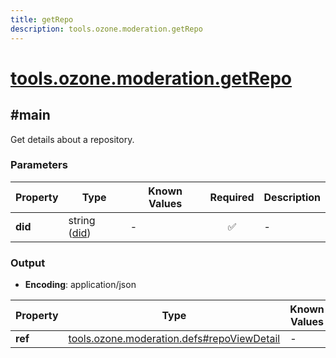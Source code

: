 ```yaml
---
title: getRepo
description: tools.ozone.moderation.getRepo
---
```


# [tools.ozone.moderation.getRepo](https://github.com/myConsciousness/atproto.dart/blob/main/lexicons/tools/ozone/moderation/getRepo.json)

## #main

Get details about a repository.

### Parameters

| Property | Type | Known Values | Required | Description |
| --- | --- | --- | :---: | --- |
| **did** | string ([did](https://atproto.com/specs/did)) | - | ✅ | - |

### Output

- **Encoding**: application/json

| Property | Type | Known Values | Required | Description |
| --- | --- | --- | :---: | --- |
| **ref** | [tools.ozone.moderation.defs#repoViewDetail](../../../../lexicons/tools/ozone/moderation/defs.md#repoviewdetail) | - | ✅ | - |
